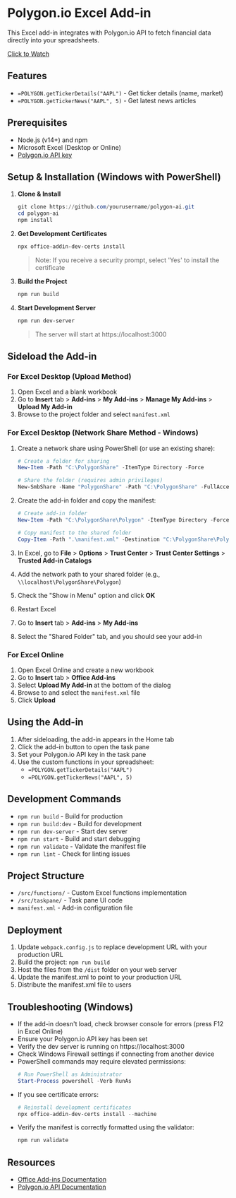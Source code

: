 # Polygon.io Excel Add-in

This Excel add-in integrates with Polygon.io API to fetch financial data directly into your spreadsheets.

[Click to Watch](https://streamable.com/z5hydz)

## Features

* `=POLYGON.getTickerDetails("AAPL")` - Get ticker details (name, market)
* `=POLYGON.getTickerNews("AAPL", 5)` - Get latest news articles

## Prerequisites

* Node.js (v14+) and npm
* Microsoft Excel (Desktop or Online)
* [Polygon.io API key](https://polygon.io/)

## Setup & Installation (Windows with PowerShell)

1. **Clone & Install**
   ```powershell
   git clone https://github.com/yourusername/polygon-ai.git
   cd polygon-ai
   npm install
   ```

2. **Get Development Certificates**
   ```powershell
   npx office-addin-dev-certs install
   ```
   > Note: If you receive a security prompt, select 'Yes' to install the certificate

3. **Build the Project**
   ```powershell
   npm run build
   ```

4. **Start Development Server**
   ```powershell
   npm run dev-server
   ```
   > The server will start at https://localhost:3000

## Sideload the Add-in

### For Excel Desktop (Upload Method)
1. Open Excel and a blank workbook
2. Go to **Insert** tab > **Add-ins** > **My Add-ins** > **Manage My Add-ins** > **Upload My Add-in**
3. Browse to the project folder and select `manifest.xml`

### For Excel Desktop (Network Share Method - Windows)
1. Create a network share using PowerShell (or use an existing share):
   ```powershell
   # Create a folder for sharing
   New-Item -Path "C:\PolygonShare" -ItemType Directory -Force
   
   # Share the folder (requires admin privileges)
   New-SmbShare -Name "PolygonShare" -Path "C:\PolygonShare" -FullAccess Everyone
   ```

2. Create the add-in folder and copy the manifest:
   ```powershell
   # Create add-in folder
   New-Item -Path "C:\PolygonShare\Polygon" -ItemType Directory -Force
   
   # Copy manifest to the shared folder
   Copy-Item -Path ".\manifest.xml" -Destination "C:\PolygonShare\Polygon\"
   ```

3. In Excel, go to **File** > **Options** > **Trust Center** > **Trust Center Settings** > **Trusted Add-in Catalogs**
4. Add the network path to your shared folder (e.g., `\\localhost\PolygonShare\Polygon`)
5. Check the "Show in Menu" option and click **OK**
6. Restart Excel
7. Go to **Insert** tab > **Add-ins** > **My Add-ins**
8. Select the "Shared Folder" tab, and you should see your add-in

### For Excel Online
1. Open Excel Online and create a new workbook
2. Go to **Insert** tab > **Office Add-ins**
3. Select **Upload My Add-in** at the bottom of the dialog
4. Browse to and select the `manifest.xml` file
5. Click **Upload**

## Using the Add-in

1. After sideloading, the add-in appears in the Home tab
2. Click the add-in button to open the task pane
3. Set your Polygon.io API key in the task pane
4. Use the custom functions in your spreadsheet:
   * `=POLYGON.getTickerDetails("AAPL")`
   * `=POLYGON.getTickerNews("AAPL", 5)`

## Development Commands

* `npm run build` - Build for production
* `npm run build:dev` - Build for development
* `npm run dev-server` - Start dev server
* `npm run start` - Build and start debugging
* `npm run validate` - Validate the manifest file
* `npm run lint` - Check for linting issues

## Project Structure

* `/src/functions/` - Custom Excel functions implementation
* `/src/taskpane/` - Task pane UI code
* `manifest.xml` - Add-in configuration file

## Deployment

1. Update `webpack.config.js` to replace development URL with your production URL
2. Build the project: `npm run build`
3. Host the files from the `/dist` folder on your web server
4. Update the manifest.xml to point to your production URL
5. Distribute the manifest.xml file to users

## Troubleshooting (Windows)

* If the add-in doesn't load, check browser console for errors (press F12 in Excel Online)
* Ensure your Polygon.io API key has been set
* Verify the dev server is running on https://localhost:3000
* Check Windows Firewall settings if connecting from another device
* PowerShell commands may require elevated permissions:
  ```powershell
  # Run PowerShell as Administrator
  Start-Process powershell -Verb RunAs
  ```
* If you see certificate errors:
  ```powershell
  # Reinstall development certificates
  npx office-addin-dev-certs install --machine
  ```
* Verify the manifest is correctly formatted using the validator:
  ```powershell
  npm run validate
  ```

## Resources

* [Office Add-ins Documentation](https://learn.microsoft.com/office/dev/add-ins/)
* [Polygon.io API Documentation](https://polygon.io/docs/)